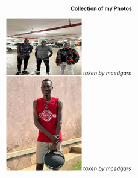 
<html lang="en">
<head>
    <meta charset="UTF-8">
    <meta http-equiv="X-UA-Compatible" content="IE=edge">
    <meta name="viewport" content="width=device-width, initial-scale=1.0">
</head>
<body>
    <h4><center>Collection of my Photos</center></h4>
        <img src="a.jpg" width="200px" height="150px" alt="okwel edgar mark"/>
        <caption><i>taken by mcedgars</i></caption>
        <img src="b.jpg" width="200px" height="250px" alt="okwel edgar mark"/>
        <caption><i>taken by mcedgars</i></caption>
</body>
</html>
